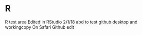 # R
R test area
Edited in RStudio 2/1/18 abd to test github desktop and workingcopy
On Safari Github edit
